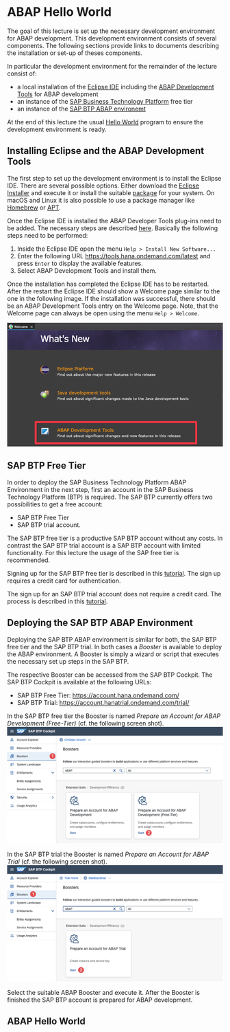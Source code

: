 # ABAP Hello World

The goal of this lecture is set up the necessary development environment for ABAP development.
This development environment consists of several components. The following sections provide links
to documents describing the installation or set-up of theses components.

In particular the development environment for the remainder of the lecture consist of:

- a local installation of the [Eclipse IDE](https://www.eclipse.org/ide/) including the
  [ABAP Development Tools](https://tools.hana.ondemand.com/#abap) for ABAP development
- an instance of the [SAP Business Technology Platform](https://www.sap.com/products/technology-platform/)
  free tier
- an instance of the [SAP BTP ABAP environemt](https://discovery-center.cloud.sap/serviceCatalog/abap-environment?region=all&tab=feature&commercialModel=payg)

At the end of this lecture the usual [Hello World](https://en.wikipedia.org/wiki/%22Hello,_World!%22_program) program to ensure the development environment is ready.

## Installing Eclipse and the ABAP Development Tools

The first step to set up the development environment is to install the Eclipse IDE. There are several possible options. Either download the [Eclipse Installer](https://www.eclipse.org/downloads/) and execute it or
install the suitable [package](https://www.eclipse.org/downloads/packages/) for your system.
On macOS and Linux it is also possible to use a package manager like [Homebrew](https://brew.sh/) or
[APT](<https://en.wikipedia.org/wiki/APT_(software)>).

Once the Eclipse IDE is installed the ABAP Developer Tools plug-ins need to be added. The necessary steps
are described [here](https://tools.hana.ondemand.com/#abap). Basically the following steps need to be
performed:

1. Inside the Eclipse IDE open the menu `Help > Install New Software...`
1. Enter the following URL https://tools.hana.ondemand.com/latest and press `Enter`
   to display the available features.
1. Select ABAP Development Tools and install them.

Once the installation has completed the Eclipse IDE has to be restarted. After the
restart the Eclipse IDE should show a Welcome page similar to the one in the following
image. If the installation was successful, there should be an ABAP Development Tools entry
on the Welcome page. Note, that the Welcome page can always be open using the
menu `Help > Welcome`.

![Eclipse Welcome Screen](imgs/eclipse_welcome_screen.png)

## SAP BTP Free Tier

In order to deploy the SAP Business Technology Platform ABAP Environment in the next step, first an
account in the SAP Business Technology Platform (BTP) is required. The
SAP BTP currently offers two possibilities to get a free account:

- SAP BTP Free Tier
- SAP BTP trial account.

The SAP BTP free tier is a productive SAP BTP account without any costs. In contrast
the SAP BTP trial account is a SAP BTP account with limited functionality. For this
lecture the usage of the SAP free tier is recommended.

Signing up for the SAP BTP free tier is described in this
[tutorial](https://developers.sap.com/tutorials/btp-free-tier-account.html).
The sign up requires a credit card for authentication.

The sign up for an SAP BTP trial account does not require a credit card. The
process is described in this [tutorial](https://developers.sap.com/tutorials/hcp-create-trial-account.html).

## Deploying the SAP BTP ABAP Environment

Deploying the SAP BTP ABAP environment is similar for both, the SAP BTP free tier and
the SAP BTP trial. In both cases a _Booster_ is available to deploy the ABAP
environment. A Booster is simply a wizard or script that executes the necessary
set up steps in the SAP BTP.

The respective Booster can be accessed from the SAP BTP Cockpit. The SAP BTP
Cockpit is available at the following URLs:

- SAP BTP Free Tier: https://account.hana.ondemand.com/
- SAP BTP Trial: https://account.hanatrial.ondemand.com/trial/

In the SAP BTP free tier the Booster is named _Prepare an Account for ABAP
Development (Free-Tier)_ (cf. the following screen shot).
![SAP ABAP Free Tier Booster](./imgs/btp_free_tier_abap_booster.png)

In the SAP BTP trial the Booster is named _Prepare an Account for ABAP Trial_ (cf. the following screen shot).
![SAP ABAP Free Tier Booster](./imgs/btp_trial_abap_booster.png)

Select the suitable ABAP Booster and execute it. After the Booster is finished the
SAP BTP account is prepared for ABAP development.

## ABAP Hello World
